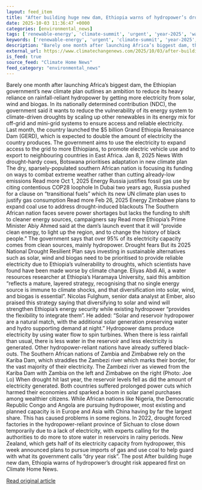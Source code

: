 ```yaml
---
layout: feed_item
title: "After building huge new dam, Ethiopia warns of hydropower’s drought risk"
date: 2025-10-03 11:36:47 +0000
categories: [environmental_news]
tags: ['renewable-energy', 'climate-summit', 'urgent', 'year-2025', 'water-crisis', 'clean-energy', 'wind-power', 'solar-power', 'cop28', 'drought']
keywords: ['renewable-energy', 'urgent', 'climate-summit', 'year-2025', 'water-crisis', 'building', 'after', 'huge']
description: "Barely one month after launching Africa’s biggest dam, the Ethiopian government&#8217;s new climate plan outlines an ambition to reduce its heavy reliance on..."
external_url: https://www.climatechangenews.com/2025/10/03/after-building-huge-new-dam-ethiopia-warns-of-hydropowers-drought-risk/
is_feed: true
source_feed: "Climate Home News"
feed_category: "environmental_news"
---
```


Barely one month after launching Africa’s biggest dam, the Ethiopian government&#8217;s new climate plan outlines an ambition to reduce its heavy reliance on rainfall-reliant hydropower by getting more electricity from solar, wind and biogas. In its nationally determined contribution (NDC), the government said it wants to reduce the vulnerability of its energy system to climate-driven droughts by scaling up other renewables in its energy mix for off-grid and mini-grid systems to ensure access and reliable electricity.&nbsp; Last month, the country launched the $5 billion Grand Ethiopia Renaissance Dam (GERD), which is expected to double the amount of electricity the country produces. The government aims to use the electricity to expand access to the grid to more Ethiopians, to promote electric vehicle use and to export to neighbouring countries in East Africa. Jan 8, 2025 News With drought-hardy cows, Botswana prioritises adaptation in new climate plan The dry, sparsely-populated southern African nation is focusing its funding on ways to combat extreme weather rather than cutting already-low emissions Read more Oct 1, 2025 Energy Russia justifies fossil gas use by citing contentious COP28 loophole In Dubai two years ago, Russia pushed for a clause on &#8220;transitional fuels&#8221; which its new UN climate plan uses to justify gas consumption Read more Feb 26, 2025 Energy Zimbabwe plans to expand coal use to address drought-induced blackouts The Southern African nation faces severe power shortages but lacks the funding to shift to cleaner energy sources, campaigners say Read more Ethiopia’s Prime Minister Abiy Ahmed said at the dam&#8217;s launch event that it will “provide clean energy, to light up the region, and to change the history of black people.&#8221; The government says that over 95% of its electricity capacity comes from clean sources, mainly hydropower. Drought fears But its 2025 National Drought Resilient Plan says investing in sustainable alternatives such as solar, wind and biogas need to be prioritised to provide reliable electricity due to Ethiopia&#8217;s vulnerability to droughts, which scientists have found have been made worse by climate change. Eliyas Abdi Ali, a water resources researcher at Ethiopia&#8217;s Haramaya University, said this ambition “reflects a mature, layered strategy, recognising that no single energy source is immune to climate shocks, and that diversification into solar, wind, and biogas is essential”. Nicolas Fulghum, senior data analyst at Ember, also praised this strategy saying that diversifying to solar and wind will strengthen Ethiopia&#8217;s energy security while existing hydropower &#8220;provides the flexibility to integrate them&#8221;. He added: &#8220;Solar and reservoir hydropower are a natural match, with the additional solar generation preserving water and hydro supporting demand at night.&#8221; Hydropower dams produce electricity by using water flow to spin turbines. When there is less rainfall than usual, there is less water in the reservoir and less electricity is generated. Other hydropower-reliant nations have already suffered black-outs. The Southern African nations of Zambia and Zimbabwe rely on the Kariba Dam, which straddles the Zambezi river which marks their border, for the vast majority of their electricity. The Zambezi river as viewed from the Kariba Dam with Zambia on the left and Zimbabwe on the right (Photo: Joe Lo) When drought hit last year, the reservoir levels fell as did the amount of electricity generated. Both countries suffered prolonged power cuts which harmed their economies and sparked a boom in solar panel purchases among wealthier citizens. While African nations like Nigeria, the Democratic Republic Congo and Angola are pursuing hydropower, most existing and planned capacity is in Europe and Asia with China having by far the largest share. This has caused problems in some regions. In 2022, drought forced factories in the hydropower-reliant province of Sichuan to close down temporarily due to a lack of electricity, with experts calling for the authorities to do more to store water in reservoirs in rainy periods. New Zealand, which gets half of its electricity capacity from hydropower, this week announced plans to pursue imports of gas and use coal to help guard with what its government calls &#8220;dry year risk&#8221;. The post After building huge new dam, Ethiopia warns of hydropower&#8217;s drought risk appeared first on Climate Home News.

[Read original article](https://www.climatechangenews.com/2025/10/03/after-building-huge-new-dam-ethiopia-warns-of-hydropowers-drought-risk/)
